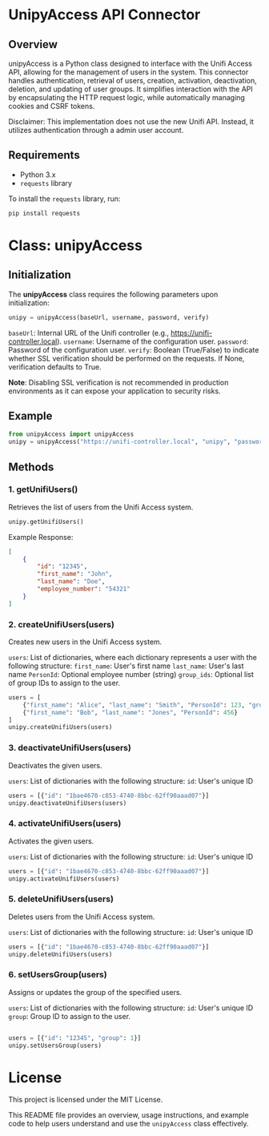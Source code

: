 # UnipyAccess API Connector

## Overview

unipyAccess is a Python class designed to interface with the Unifi Access API, allowing for the management of users in the system. This connector handles authentication, retrieval of users, creation, activation, deactivation, deletion, and updating of user groups. It simplifies interaction with the API by encapsulating the HTTP request logic, while automatically managing cookies and CSRF tokens.

Disclaimer: This implementation does not use the new Unifi API. Instead, it utilizes authentication through a admin user account.

## Requirements

- Python 3.x
- `requests` library

To install the `requests` library, run:
```bash
pip install requests
```

# Class: unipyAccess
## Initialization
The **unipyAccess** class requires the following parameters upon initialization:

```python
unipy = unipyAccess(baseUrl, username, password, verify)
```
`baseUrl`: Internal URL of the Unifi controller (e.g., https://unifi-controller.local).
`username`: Username of the configuration user.
`password`: Password of the configuration user.
`verify`: Boolean (True/False) to indicate whether SSL verification should be performed on the requests. If None, verification defaults to True.

**Note**: Disabling SSL verification is not recommended in production environments as it can expose your application to security risks.

## Example
```python
from unipyAccess import unipyAccess
unipy = unipyAccess("https://unifi-controller.local", "unipy", "password123", verify=False)
```
## Methods
### 1. getUnifiUsers()
Retrieves the list of users from the Unifi Access system.

```python
unipy.getUnifiUsers()
```

Example Response:
```json
[
    {
        "id": "12345",
        "first_name": "John",
        "last_name": "Doe",
        "employee_number": "54321"
    }
]
```
### 2. createUnifiUsers(users)
Creates new users in the Unifi Access system.

`users`: List of dictionaries, where each dictionary represents a user with the following structure:
`first_name`: User's first name
`last_name`: User's last name
`PersonId`: Optional employee number (string)
`group_ids`: Optional list of group IDs to assign to the user.
```python
users = [
    {"first_name": "Alice", "last_name": "Smith", "PersonId": 123, "group_ids": [1, 2]},
    {"first_name": "Bob", "last_name": "Jones", "PersonId": 456}
]
unipy.createUnifiUsers(users)
```
### 3. deactivateUnifiUsers(users)
Deactivates the given users.

`users`: List of dictionaries with the following structure:
`id`: User's unique ID
```python
users = [{"id": "1bae4670-c853-4740-8bbc-62ff90aaad07"}]
unipy.deactivateUnifiUsers(users)
```
### 4. activateUnifiUsers(users)
Activates the given users.

`users`: List of dictionaries with the following structure:
`id`: User's unique ID

```python
users = [{"id": "1bae4670-c853-4740-8bbc-62ff90aaad07"}]
unipy.activateUnifiUsers(users)
```
### 5. deleteUnifiUsers(users)
Deletes users from the Unifi Access system.

`users`: List of dictionaries with the following structure:
`id`: User's unique ID

```python
users = [{"id": "1bae4670-c853-4740-8bbc-62ff90aaad07"}]
unipy.deleteUnifiUsers(users)
```
### 6. setUsersGroup(users)
Assigns or updates the group of the specified users.

`users`: List of dictionaries with the following structure:
`id`: User's unique ID
`group`: Group ID to assign to the user.

```python

users = [{"id": "12345", "group": 1}]
unipy.setUsersGroup(users)
```

# License
This project is licensed under the MIT License.

This README file provides an overview, usage instructions, and example code to help users understand and use the `unipyAccess` class effectively.

